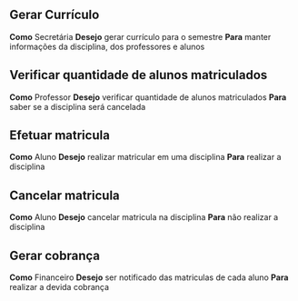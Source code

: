 ## Gerar Currículo
**Como** Secretária
**Desejo** gerar currículo para o semestre
**Para** manter informações da disciplina, dos professores e alunos
## Verificar quantidade de alunos matriculados
**Como** Professor
**Desejo** verificar quantidade de alunos matriculados
**Para** saber se a disciplina será cancelada
## Efetuar matricula
**Como** Aluno 
**Desejo** realizar matricular em uma disciplina
**Para** realizar a disciplina
## Cancelar matricula
**Como** Aluno
**Desejo** cancelar matricula na disciplina
**Para** não realizar a disciplina
## Gerar cobrança
**Como** Financeiro
**Desejo** ser notificado das matriculas de cada aluno
**Para** realizar a devida cobrança
